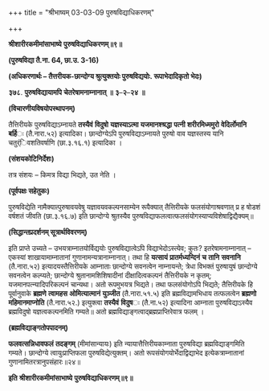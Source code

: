 +++
title = "श्रीभाष्यम् 03-03-09 पुरुषविद्याधिकरणम्"

+++
<div claऽऽ="elementor-widget-container">

**श्रीशारीरकमीमांसाभाष्ये** **पुरुषविद्याधिकरणम्॥९॥**

**(पुरुषविद्या तै.ना. 64, छा.उ. 3-16)**

**(अधिकरणार्थः – तैत्तरीयक-छान्दोग्य श्रुत्युक्तयोः पुरुषविद्ययोः. रूपाभेदादिकृतो भेदः)**

**३७८**. **पुरुषविद्यायामपि** **चेतरेषामनाम्नानात्** **॥** **३**–**२**–**२४** **॥**

**(विचारणीयविषयोपस्थापनम्)**

तैत्तिरीयके पुरुषविद्याऽम्नायते **तस्यैवं** **विदुषो** **यज्ञस्याऽत्मा** **यजमानश्श्रद्धा** **पत्नी** **शरीरमिध्ममुरो** **वेदिर्लोमानि** **बर्हि**ः (तै.नारा.५२) इत्यादिका। छान्दोग्येऽपि पुरुषविद्याऽम्नायते पुरुषो वाव यज्ञस्तस्य यानि चतुर्ंिवशतिवर्षाणि (छा.३.१६.१) इत्यादिका ।

**(संशयकोटिनिर्देशः)**

तत्र संशयः – किमत्र विद्या भिद्यते, उत नेति ।

**(पूर्वपक्षः सहेतुकः)**

पुरुषविद्येति नामैक्यात्पुरुषावयवेषु यज्ञावयवकल्पनसाम्येन रूपैक्यात् तैत्तिरीयके फलसंयोगाश्रवणात् प्र ह षोडशं वर्षशतं जीवति (छा.३.१६.७) इति छान्दोग्ये श्रुतस्यैव पुरुषविद्याफलत्वात्फलसंयोगस्याप्यविशेषाद्विद्यैक्यम्॥

**(सिद्धान्तप्रदर्शनम् सूत्रार्थविवरणम्)**

इति प्राप्ते उच्यते – उभयत्राम्नातयोर्विद्ययोः पुरुषविद्यात्वेऽपि विद्याभेदोऽस्त्येव; कुतः? इतरेषामनाम्नानात् – एकस्यां शाखायामाम्नातानां गुणानामन्यत्रानाम्नानात्। तथा हि **यत्सायं** **प्रातर्मध्यन्दिनं** **च** **तानि** **सवनानि** (तै.नारा.५२) इत्यादयस्तैत्तिरीयके आम्नाताः छान्दोग्ये सवनत्वेन नाम्नायन्ते; त्रेधा विभक्तं पुरुषायुषं छान्दोग्ये सवनत्वेन कल्प्यते; छान्दोग्ये श्रुतानामशिशिषादीनां दीक्षादित्वकल्पनं तैत्तिरीयके न कृतम्; यजमानपत्न्यादिपरिकल्पनं चान्यथा। अतो रूपमुभयत्र भिद्यते। तथा फलसंयोगोऽपि भिद्यते; तैत्तिरीयके हि पूर्वानुवाके
**ब्रह्मणे** **त्वामहस** **ओमित्यात्मानं** **युञ्जीत** (तै.नारा.५१.५) इति ब्रह्मविद्यामभिधाय तत्फलत्वेन **ब्रह्मणो** **महिमानमाप्नोति** (तै.नारा.५२.) इत्युक्त्वा **तस्यैवं** **विदुष**ः (तै.ना.५२) इत्यादिना आम्नाता पुरुषविद्याऽस्यैव ब्रह्मविदुषो यज्ञत्वकल्पनमिति गम्यते॥ अतो ब्रह्मविद्याङ्गत्वाद्ब्रह्मप्राप्तिरेवात्र फलम् ।

**(ब्रह्मविद्याङ्गतोपपादनम्)**

**फलवत्सन्निधावफलं** **तदङ्गम्** (मीमांसान्यायः) इति न्यायात्तैत्तिरीयकाम्नाता पुरुषविद्या ब्रह्मविद्याङ्गमिति गम्यते। छान्दोग्ये त्वायुःप्राप्तिफला पुरुषविद्येत्युक्तम्। अतो रूपसंयोगयोर्भेदाद्विद्याभेद इत्येकत्राम्नातानां गुणानामितरत्रानुपसंहारः॥२४॥

**इति** **श्रीशारीरकमीमांसाभाष्ये** **पुरुषविद्याधिकरणम्॥९॥**

</div>
